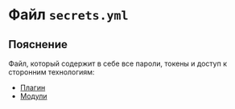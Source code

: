 # Файл `secrets.yml`

## Пояснение
Файл, который содержит в себе все пароли, токены и доступ к сторонним технологиям:
- [Плагин](/ru/secrets/plugin/)
- [Модули](/ru/secrets/module/)